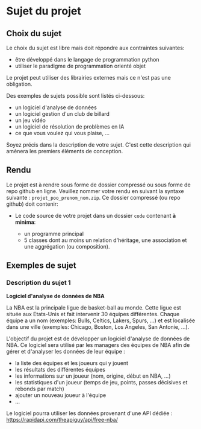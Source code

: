 # Sujet du projet

<!--
## Informations générales

- Date de validation du sujet : 11 avril
- Date de rendu : 25 avril -->

## Choix du sujet

Le choix du sujet est libre mais doit répondre aux contraintes suivantes:

- être développé dans le langage de programmation python
- utiliser le paradigme de programmation orienté objet

Le projet peut utiliser des librairies externes mais ce n'est pas une obligation.

Des exemples de sujets possible sont listés ci-dessous:

- un logiciel d'analyse de données
- un logiciel gestion d'un club de billard
- un jeu vidéo
- un logiciel de résolution de problèmes en IA
- ce que vous voulez qui vous plaise, ...

Soyez précis dans la description de votre sujet. C'est cette description qui amènera les premiers éléments de conception.

## Rendu

Le projet est à rendre sous forme de dossier compressé ou sous forme de repo github en ligne. Veuillez nommer votre rendu en suivant la syntaxe suivante : `projet_poo_prenom_nom.zip`. Ce dossier compressé (ou repo github) doit contenir:

- Le code source de votre projet dans un dossier `code` contenant **à minima**:

  - un programme principal
  - 5 classes dont au moins un relation d'héritage, une association et une aggrégation (ou composition).

## Exemples de sujet

### Description du sujet 1

**Logiciel d'analyse de données de NBA**

La NBA est la principale ligue de basket-ball au monde. Cette ligue est située aux Etats-Unis et fait intervenir 30 équipes différentes. Chaque équipe a un nom (exemples: Bulls, Celtics, Lakers, Spurs, ...) et est localisée dans une ville (exemples: Chicago, Boston, Los Angeles, San Antonie, ...).

L'objectif du projet est de développer un logiciel d'analyse de données de NBA. Ce logiciel sera utilisé par les managers des équipes de NBA afin de gérer et d'analyser les données de leur équipe :

- la liste des équipes et les joueurs qui y jouent
- les résultats des différentes équipes
- les informations sur un joueur (nom, origine, début en NBA, ...)
- les statistiques d'un joueur (temps de jeu, points, passes décisives et rebonds par match)
- ajouter un nouveau joueur à l'équipe
- ...

Le logiciel pourra utiliser les données provenant d'une API dédiée : https://rapidapi.com/theapiguy/api/free-nba/

  <!-- - Un fichier de rapport nommé `rapport_prenom_nom.pdf` contenant les éléments suivants :


  - la description du sujet en quelques lignes et définition du besoin
  - un cahier des charges définissant les fonctionnalités que vous souhaitez développer (ne pas hésiter à mettre des fonctionnalités que vous souhaiteriez développer même si vous ne pensez pas pouvoir les réaliser dans le temps imparti)
  - une partie conception contenant:

    - un diagramme de cas d'utilisations
    - un diagramme de classes participantes
    - au moins un diagramme de séquences décrivant une interaction avec le système

  - une partie développement contenant:
    - le manuel d'utilisation = explication brève de l'utisation du logiciel (lancement, interactions)
    - les difficultés rencontrés et comment vous y avez fait face
  - une partie conclusion contenant les perspectives d'améliorations du logiciel -->

<!-- ## Notation -->
<!--  -->
<!-- Total - **20pts** -->

<!-- - Rapport - **10pts**

  - Qualité du rapport (orthographe, présentation, clareté) - **2pt**
  - Cahier des charges - **1pt**
  - Diagramme de cas d'utilisations - **1pt**
  - Diagramme de classes - **2pts**
  - Diagramme de séquences - **1pt**
  - Manuel d'utilisation - **1pt**
  - Difficultés et solutions - **1pt**
  - Conclusion et perspectives d'améliorations - **1pt** -->

<!-- - Code - **20pts**

  - Lisibilité du code (conventions de nommages, espacements, typage explicite) - **4pts**
  - Qualité du code (choix de conception, respect de l'encapsulation de données, séparation des responsabilités) - **4pts**
  - Qualité du logiciel du point de vue utilisateur (aboutissement du logiciel, simplicité d'utilisation) - **8pts**
  - Héritage et des surcharge d'opérateurs bien exécutés - **2pts**
  - Intéraction entre les objets bien exécutée - **2pts**

- Malus - jusqu'à **2pts**
  - si nommage du dossier de rendu non respecté
  - si pas d'héritage et de surcharge d'opérateurs
  - si pas d'interactions entre objets
- Bonus - jusqu'à **2pts**
  - au cas par cas, valorisation possible d'une partie particulièrement bien exécutée -->
